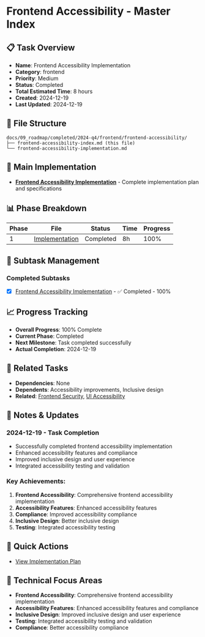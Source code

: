 # Frontend Accessibility - Master Index

## 📋 Task Overview
- **Name**: Frontend Accessibility Implementation
- **Category**: frontend
- **Priority**: Medium
- **Status**: Completed
- **Total Estimated Time**: 8 hours
- **Created**: 2024-12-19
- **Last Updated**: 2024-12-19

## 📁 File Structure
```
docs/09_roadmap/completed/2024-q4/frontend/frontend-accessibility/
├── frontend-accessibility-index.md (this file)
└── frontend-accessibility-implementation.md
```

## 🎯 Main Implementation
- **[Frontend Accessibility Implementation](./frontend-accessibility-implementation.md)** - Complete implementation plan and specifications

## 📊 Phase Breakdown
| Phase | File | Status | Time | Progress |
|-------|------|--------|------|----------|
| 1 | [Implementation](./frontend-accessibility-implementation.md) | Completed | 8h | 100% |

## 🔄 Subtask Management
### Completed Subtasks
- [x] [Frontend Accessibility Implementation](./frontend-accessibility-implementation.md) - ✅ Completed - 100%

## 📈 Progress Tracking
- **Overall Progress**: 100% Complete
- **Current Phase**: Completed
- **Next Milestone**: Task completed successfully
- **Actual Completion**: 2024-12-19

## 🔗 Related Tasks
- **Dependencies**: None
- **Dependents**: Accessibility improvements, Inclusive design
- **Related**: [Frontend Security](../frontend-security/), [UI Accessibility](../ui-accessibility/)

## 📝 Notes & Updates
### 2024-12-19 - Task Completion
- Successfully completed frontend accessibility implementation
- Enhanced accessibility features and compliance
- Improved inclusive design and user experience
- Integrated accessibility testing and validation

### Key Achievements:
1. **Frontend Accessibility**: Comprehensive frontend accessibility implementation
2. **Accessibility Features**: Enhanced accessibility features
3. **Compliance**: Improved accessibility compliance
4. **Inclusive Design**: Better inclusive design
5. **Testing**: Integrated accessibility testing

## 🚀 Quick Actions
- [View Implementation Plan](./frontend-accessibility-implementation.md)

## 🎯 Technical Focus Areas
- **Frontend Accessibility**: Comprehensive frontend accessibility implementation
- **Accessibility Features**: Enhanced accessibility features and compliance
- **Inclusive Design**: Improved inclusive design and user experience
- **Testing**: Integrated accessibility testing and validation
- **Compliance**: Better accessibility compliance
